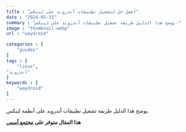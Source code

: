```yaml
---
title : "أفضل حل لتشغيل تطبيقات أندرويد على لينكس"
date : "2024-05-31"
summary : "يوضح هذا الدليل طريقة تشغيل تطبيقات أندرويد على لينكس."
image : "thumbnail.webp"
url : "waydroid"

categories : [
    "guides"
]
tags : [
    "linux",
"أندرويد"
]
keywords : [
    "waydroid"
]
---
```


يوضح هذا الدليل طريقة تشغيل تطبيقات أندرويد على أنظمة لينكس.

**هذا المقال متوفر على** [**مجتمع أسس**](https://discourse.aosus.org/t/topic/2687)